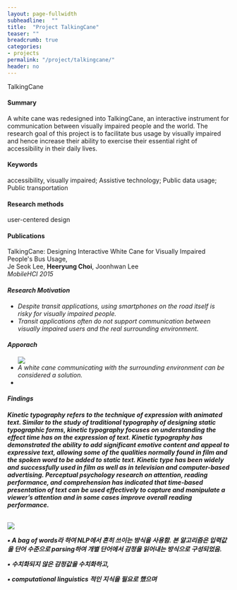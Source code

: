 ```yaml
---
layout: page-fullwidth
subheadline:  ""
title:  "Project TalkingCane"
teaser: ""
breadcrumb: true
categories:
- projects
permalink: "/project/talkingcane/"
header: no
---
```




TalkingCane



<h4> Summary </h4>
A white cane was redesigned into TalkingCane, an interactive instrument for communication between visually impaired people and the world. The research goal of this project is to facilitate bus usage by visually impaired and hence increase their ability to exercise their essential right of accessibility in their daily lives.

<h4> Keywords </h4>
accessibility, visually impaired; Assistive technology; Public data usage; Public transportation

<h4> Research methods </h4>
user-centered design

<h4> Publications </h4>
TalkingCane: Designing Interactive White Cane for Visually Impaired People's Bus Usage, <br>Je Seok Lee, <strong>Heeryung Choi</strong>, Joonhwan Lee <br> <em>MobileHCI 2015

<h4> Research Motivation </h4>
<ul>
    <li> Despite transit applications, using smartphones on the road itself is risky for visually impaired people.
    </li>
<li> Transit applications often do not support communication between visually impaired users and the real surrounding environment.
    </li> 
</ul>

<h4> Apporach </h4>
<ul>
    <img src = "http://isbead.github.com/images/talking_cane.jpg"> 
    <li> A white cane communicating with the surrounding environment can be considered a solution.
    </li>
    <li> 
    </li>
</ul>

<h4> Findings </h4>


<h4>



<div>

Kinetic typography refers to the technique of expression with animated text. Similar to the study of traditional typography of designing static typographic forms, kinetic typography focuses on understanding the effect time has on the expression of text. Kinetic typography has demonstrated the ability to add significant emotive content and appeal to expressive text, allowing some of the qualities normally found in film and the spoken word to be added to static text. Kinetic type has been widely and successfully used in film as well as in television and computer-based advertising. Perceptual psychology research on attention, reading performance, and comprehension has indicated that time-based presentation of text can be used effectively to capture and manipulate a viewer’s attention and in some cases improve overall reading performance.

<br>
<img src = "http://isbead.github.com/images/emotion_kt.png">
<br>





▪	 A bag of words라 하여 NLP에서 흔히 쓰이는 방식을 사용함. 본 알고리즘은 입력값을 단어 수준으로 parsing하여 개별 단어에서 감정을 읽어내는 방식으로 구성되었음. 

▪	수치화되지 않은 감정값을 수치화하고, 

▪	computational linguistics 적인 지식을 필요로 했으며
